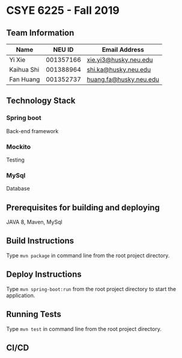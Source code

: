 # CSYE 6225 - Fall 2019

## Team Information

| Name | NEU ID | Email Address |
| --- | --- | --- |
| Yi Xie | 001357166 | xie.yi3@husky.neu.edu |
| Kaihua Shi | 001388964 | shi.ka@husky.neu.edu |
| Fan Huang | 001352737 | huang.fa@husky.neu.edu |

## Technology Stack

### Spring boot
Back-end framework
### Mockito 
Testing
### MySql
Database

## Prerequisites for building and deploying
JAVA 8, Maven, MySql

## Build Instructions
Type ```mvn package``` in command line from the root project directory.

## Deploy Instructions
Type ```mvn spring-boot:run``` from the root project directory to start the application.

## Running Tests
Type ```mvn test``` in command line from the root project directory.

## CI/CD


